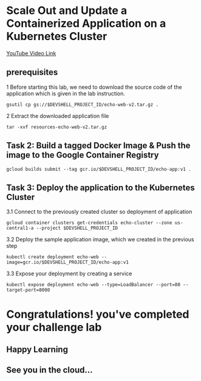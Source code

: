 # Scale Out and Update a Containerized Application on a Kubernetes Cluster

[YouTube Video Link](*)

## prerequisites 

1 Before starting this lab, we need to download the source code of the application which is given in the lab instruction.
```
gsutil cp gs://$DEVSHELL_PROJECT_ID/echo-web-v2.tar.gz .
```
2 Extract the downloaded application file 
```
tar -xvf resources-echo-web-v2.tar.gz
```

## Task 2: Build a tagged Docker Image & Push the image to the Google Container Registry
```
gcloud builds submit --tag gcr.io/$DEVSHELL_PROJECT_ID/echo-app:v1 .
```

## Task 3: Deploy the application to the Kubernetes Cluster

3.1 Connect to the previously created cluster so deployment of application
```
gcloud container clusters get-credentials echo-cluster --zone us-central1-a --project $DEVSHELL_PROJECT_ID
```

3.2 Deploy the sample application image, which we created in the previous step
```
kubectl create deployment echo-web --image=gcr.io/$DEVSHELL_PROJECT_ID/echo-app:v1
```
3.3 Expose your deployment by creating a service
```
kubectl expose deployment echo-web --type=LoadBalancer --port=80 --target-port=8000
```

# Congratulations! you've completed your challenge lab
## Happy Learning
## See you in the cloud...
